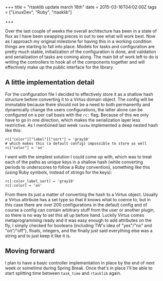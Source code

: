 +++
title = "rtasklib update march 16th"
date = 2015-03-16T04:02:00Z
tags = ["LinuxDev", "Ruby", "rtasklib"]

+++

Over the last couple of weeks the overall architecture has been in a state of flux as I have been swapping pieces in out to see what will work best. Now as I approach my original milestone for having this in a working condition things are starting to fall into place. Models for tasks and configuration are pretty much stable, initialization of the configuration is done, and validation and serialization of tasks are coming along. The main bit of work left to do is writing the controllers to hook all of the components together and will effectively make up the public interface for the library.

## A little implementation detail

For the configuration file I decided to effectively store it as a shallow hash structure before converting it to a Virtus domain object. The config will be immutable because there should not be a need to both permanently and dynamically change the users configurations, the latter alone can be configured on a per call basis with the `rc:` flag. Because of this we only have to go in one direction, which makes the serialization layer less restrictive. As I mentioned last week `taskw` implemented a deep nested hash like this:

~~~
rc["color"]["label"]["sort"] = 'gray10'
# which makes this (a default config) impossible to store as well
rc["color"] = 'on'
~~~

I went with the simplest solution I could come up with, which was to treat each of the paths as unique keys in a shallow hash (while converting periods to underscores to follow a Ruby convention), something like this (using Ruby symbols, instead of strings for the keys):

~~~
rc[:color_label_sort] = 'gray10'
rc[:color] = 'on'
~~~

From there its just a matter of converting the hash to a Virtus object. Usually a Virtus attribute has a set type so that it knows what to coerce to, but in this case there are over 200 configurations in the default config and of course a config can contain arbitrary stuff from the user or another plugin, so there is no way to set this all up before hand. Luckily Virtus comes metaprogramming ready and it was easy enough to add attributes on the fly, I simply checked for booleans (including TW's idea of "yes"/"no" and "on"/"off"), floats, integers, and the finally just said everything else was a string and to just keep it like it is.

## Moving forward

I plan to have a basic controller implementation in place by the end of next week or sometime during Spring Break. Once that's in place I'll be able to start splitting time between `task_time` and `rtasklib` again.
